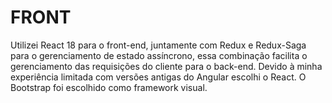 # FRONT
Utilizei React 18 para o front-end, juntamente com Redux e Redux-Saga para o gerenciamento de estado assíncrono, essa combinação facilita o gerenciamento das requisições do cliente para o back-end. Devido à minha experiência limitada com versões antigas do Angular escolhi o React. O Bootstrap foi escolhido como framework visual. 
